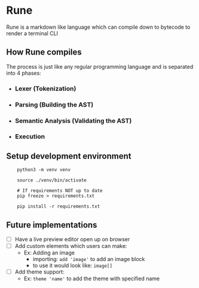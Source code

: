# Rune

Rune is a markdown like language which can compile down to bytecode to render a terminal CLI

## How Rune compiles

The process is just like any regular programming language and is separated into 4 phases:

- ### Lexer (Tokenization)

- ### Parsing (Building the AST)

- ### Semantic Analysis (Validating the AST)

- ### Execution

## Setup development environment

```shell
    python3 -m venv venv

    source ./venv/bin/activate

    # If requirements NOT up to date
    pip freeze > requirements.txt

    pip install -r requirements.txt
```

## Future implementations

- [ ] Have a live preview editor open up on browser
- [ ] Add custom elements which users can make:
  - Ex: Adding an image
    - importing: `add 'image'` to add an image block
    - to use it would look like: `image[]`
- [ ] Add theme support:
  - Ex: `theme 'name'` to add the theme with specified name
